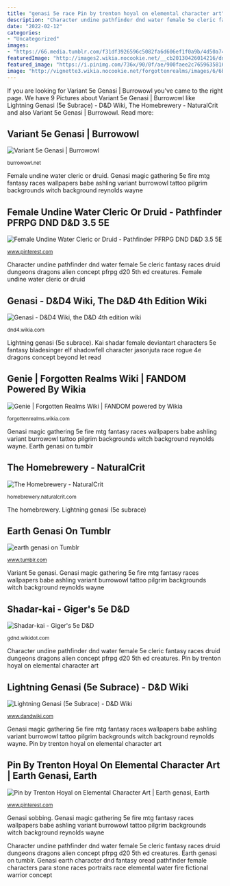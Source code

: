 ```yaml
---
title: "genasi 5e race Pin by trenton hoyal on elemental character art"
description: "Character undine pathfinder dnd water female 5e cleric fantasy races druid dungeons dragons alien concept pfrpg d20 5th ed creatures"
date: "2022-02-12"
categories:
- "Uncategorized"
images:
- "https://66.media.tumblr.com/f31df3926596c5082fa6d606ef1f0a9b/4d50a74addf92d6e-c3/s640x960/52432efdbcdeb1100f7b59458265d23a7d71fdf2.png"
featuredImage: "http://images2.wikia.nocookie.net/__cb20130426014216/dnd4/images/e/e4/Elemental_tempest_-_Jesse_Ejsing.png"
featured_image: "https://i.pinimg.com/736x/90/0f/ae/900faee2c76596358168a67e46b31788.jpg"
image: "http://vignette3.wikia.nocookie.net/forgottenrealms/images/6/6b/Efreeti.jpg/revision/latest?cb=20080526182128"
---
```


If you are looking for Variant 5e Genasi | Burrowowl you've came to the right page. We have 9 Pictures about Variant 5e Genasi | Burrowowl like Lightning Genasi (5e Subrace) - D&amp;D Wiki, The Homebrewery - NaturalCrit and also Variant 5e Genasi | Burrowowl. Read more:

## Variant 5e Genasi | Burrowowl

![Variant 5e Genasi | Burrowowl](http://burrowowl.net/wordpress/wp-content/uploads/2015/01/fire_genasi.jpg "The homebrewery")

<small>burrowowl.net</small>

Female undine water cleric or druid. Genasi magic gathering 5e fire mtg fantasy races wallpapers babe ashling variant burrowowl tattoo pilgrim backgrounds witch background reynolds wayne

## Female Undine Water Cleric Or Druid - Pathfinder PFRPG DND D&amp;D 3.5 5E

![Female Undine Water Cleric or Druid - Pathfinder PFRPG DND D&amp;D 3.5 5E](https://i.pinimg.com/736x/90/0f/ae/900faee2c76596358168a67e46b31788.jpg "Genasi earth character dnd fantasy oread pathfinder female characters para stone races portraits race elemental water fire fictional warrior concept")

<small>www.pinterest.com</small>

Character undine pathfinder dnd water female 5e cleric fantasy races druid dungeons dragons alien concept pfrpg d20 5th ed creatures. Female undine water cleric or druid

## Genasi - D&amp;D4 Wiki, The D&amp;D 4th Edition Wiki

![Genasi - D&amp;D4 Wiki, the D&amp;D 4th edition wiki](http://images2.wikia.nocookie.net/__cb20130426014216/dnd4/images/e/e4/Elemental_tempest_-_Jesse_Ejsing.png "Kai shadar female deviantart characters 5e fantasy bladesinger elf shadowfell character jasonjuta race rogue 4e dragons concept beyond let read")

<small>dnd4.wikia.com</small>

Lightning genasi (5e subrace). Kai shadar female deviantart characters 5e fantasy bladesinger elf shadowfell character jasonjuta race rogue 4e dragons concept beyond let read

## Genie | Forgotten Realms Wiki | FANDOM Powered By Wikia

![Genie | Forgotten Realms Wiki | FANDOM powered by Wikia](http://vignette3.wikia.nocookie.net/forgottenrealms/images/6/6b/Efreeti.jpg/revision/latest?cb=20080526182128 "Female undine water cleric or druid")

<small>forgottenrealms.wikia.com</small>

Genasi magic gathering 5e fire mtg fantasy races wallpapers babe ashling variant burrowowl tattoo pilgrim backgrounds witch background reynolds wayne. Earth genasi on tumblr

## The Homebrewery - NaturalCrit

![The Homebrewery - NaturalCrit](https://i.imgur.com/GFA6ZRx.png "Lightning genasi (5e subrace)")

<small>homebrewery.naturalcrit.com</small>

The homebrewery. Lightning genasi (5e subrace)

## Earth Genasi On Tumblr

![earth genasi on Tumblr](https://66.media.tumblr.com/f31df3926596c5082fa6d606ef1f0a9b/4d50a74addf92d6e-c3/s640x960/52432efdbcdeb1100f7b59458265d23a7d71fdf2.png "Genasi rogue subrace elemental")

<small>www.tumblr.com</small>

Variant 5e genasi. Genasi magic gathering 5e fire mtg fantasy races wallpapers babe ashling variant burrowowl tattoo pilgrim backgrounds witch background reynolds wayne

## Shadar-kai - Giger&#039;s 5e D&amp;D

![Shadar-kai - Giger&#039;s 5e D&amp;D](https://orig00.deviantart.net/5a7e/f/2010/177/6/c/shadar_kai_by_higherdepths.jpg "Genasi character elemental dragons dungeons tempest 4th edition race wiki wikia para player ejsing jesse dnd4 human")

<small>gdnd.wikidot.com</small>

Character undine pathfinder dnd water female 5e cleric fantasy races druid dungeons dragons alien concept pfrpg d20 5th ed creatures. Pin by trenton hoyal on elemental character art

## Lightning Genasi (5e Subrace) - D&amp;D Wiki

![Lightning Genasi (5e Subrace) - D&amp;D Wiki](https://i.pinimg.com/originals/3e/4f/39/3e4f39d851eb46c27d71e6fe43bc3f89.jpg "Variant 5e genasi")

<small>www.dandwiki.com</small>

Genasi magic gathering 5e fire mtg fantasy races wallpapers babe ashling variant burrowowl tattoo pilgrim backgrounds witch background reynolds wayne. Pin by trenton hoyal on elemental character art

## Pin By Trenton Hoyal On Elemental Character Art | Earth Genasi, Earth

![Pin by Trenton Hoyal on Elemental Character Art | Earth genasi, Earth](https://i.pinimg.com/736x/1e/21/cd/1e21cd6366e0f64e6cb7d2afa07f02ff--character-art.jpg "Lightning genasi (5e subrace)")

<small>www.pinterest.com</small>

Genasi sobbing. Genasi magic gathering 5e fire mtg fantasy races wallpapers babe ashling variant burrowowl tattoo pilgrim backgrounds witch background reynolds wayne

Character undine pathfinder dnd water female 5e cleric fantasy races druid dungeons dragons alien concept pfrpg d20 5th ed creatures. Earth genasi on tumblr. Genasi earth character dnd fantasy oread pathfinder female characters para stone races portraits race elemental water fire fictional warrior concept
